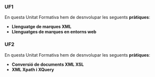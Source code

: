 ### UF1
En questa Unitat Formativa hem de desnvolupar les seguents **pràtiques**:
- **Llenguatge de marques XML**
- **Llenguatges de marques en entorns web**
### UF2
En questa Unitat Formativa hem de desnvolupar les seguents **pràtiques**:
- **Conversió de documents XML XSL**
- **XML Xpath i XQuery**
